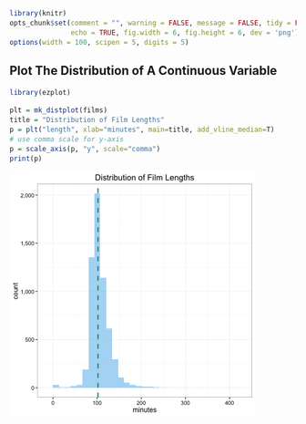 
```r
library(knitr)
opts_chunk$set(comment = "", warning = FALSE, message = FALSE, tidy = FALSE,
               echo = TRUE, fig.width = 6, fig.height = 6, dev = 'png')
options(width = 100, scipen = 5, digits = 5)
```


## Plot The Distribution of A Continuous Variable


```r
library(ezplot)
```


```r
plt = mk_distplot(films)
title = "Distribution of Film Lengths"
p = plt("length", xlab="minutes", main=title, add_vline_median=T)
# use comma scale for y-axis
p = scale_axis(p, "y", scale="comma")
print(p)
```

![Distribution of Lengths](images/dist_length-1.png) 

